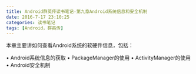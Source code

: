 ```yaml
---
title: Android群英传读书笔记-第九章Android系统信息和安全机制
date: 2016-7-17 23:10:25
categories: 读书笔记
tags: [Android，群英传]
---
```


本章主要讲如何查看Android系统的软硬件信息，包括：
> 
• Android系统信息的获取
• PackageManager的使用
• ActivityManager的使用
• Android安全机制

<!--more>

# 一. Android系统信息的获取
要获取系统的配置信息，通产可以从以下两个方面获取：
• android.os.Build
• SystemProperty
	
## 1.android.os.Build
android.os.Build类里面的信息非常的丰富，它包含了系统编译时的大量设备，配置信息，我们列举一些常用的：
> 
• Build.BOARD——主板
• Build.BRAND——Android系统定制商
• Build.SUPPORTED_ABIS——CPU指令集
• Build.DEVICE——设备参数
• Build.DISPLAY——显示屏参数
• Build.FINGERPRINT——唯一编号
• Build.SERIAL——硬件序列号
• Build.ID——修订版本列表
• Build.MANUFACTURER——硬件制造商
• Build.MODEL——版本
• Build.HARDWARE——硬件名
• Build.PRODUCT——手机产品名
• Build.TAGS——描述Build的标签
• Build.TYPE——Builder类型
• Build.VERSION.CODENAME——当前开发代号
• Build.VERSION.INCREMENTAL——源码控制版本号
• Build.VERSION.RELEASE——版本字符串
• Build.VERSION.SDK_INT——版本号
• Build.HOST——host值
• Build.USER——User名
• Build.TIME——编译时间

上面的一些参数没有注释，他们来自系统的RO值中，这些值都是手机生产商配置的只读的参数值，根据厂家的配置不同而不同，接下来我们再来看一下另一个存储设备软硬件信息的类——SystemProperty
## 2.SystemProperty
SystemProperty类包含了许多系统配置属性值和参数，很多信息和上面通过android.os.Build获取的值是相同的，我们列举一些常用的
> 
• os.version——OS版本
• os.name——OS名称
• os.arch——OS架构
• user.home——home属性
• user.name——name属性
• user.dir——Dir属性
• user.timezone——时区
• path.separator——路径分隔符
• line.separator——行分隔符
• file.separator——文件分隔符
• java.vendor.url——Java vender Url属性
• java.class.path——Java Class属性
• java.class.version——Java Class版本
• java.vendor——Java Vender属性
• java.version——Java版本
• java.home——Java Home属性

## 3.Android系统信息获取
```java
String brand = Build.BRAND;
String osversion = System.getProperty("os.version");
。。。都类似
```
这些信息的来源又是哪儿呢？在system/build.prop中，包含了很多的RO值，打开命令窗，通过cat build.prop可以看到。
除了上述的两个方法，android系统还在另外一个非常重要的目录来存储系统信息——/proc目录，在adb shell中进入/proc目录，通过ll命令查看文件信息，这里的信息比Build获得信息更加丰富。

# 二.Android APK应用程序信息获取之PackageManager
ADB命令中有两个非常强大的命令PM和AM，PM主宰着应用的包管理，AM主宰着应用的活动管理。
PackageManager:
![](http://oeiu2t0ur.bkt.clouddn.com/20160428234822274.png)

最里面的框就代表整个Activity的信息，系统提供了ActivityInfo类来进行封装；
最外面的框代表整个Mainifest文件中节点的信心，系统提供了PackageInfo来进行封装；
系统提供了PackageManager来负责管理所有已安装的App，PackageManager可以获得AndroidManifest中不同节点的封装信息，下面是一些常用的封装信息
> 
• AcitivityInfo 
ActivityInfo封装在了Mainfest文件中的< activity ></ activity >和<receiver></receiver>之间的所有信息，包括name、icon、label、launchMode等。
• serviceInfo
ServiceInfo与ActivityInfo类似，封装了< service></ service>之间的所有信息。
• ApplicationInfo
它封装了< application>之间的信息，特别的是，ApplicationInfo包含了很多Flag，FLAG_SYSTEM表示为系统应用，FLAG_EXTERNAL_STORAGE表示为安装在SDcard上的应用，通过这些flag可以很方便的判断应用的类型。
• PackageInfo
PackageInfo包含了所有的Activity和Service信息。
• ResolveInfo
ResolveInfo包含了< intent>信息的上级信息，所以它可以返回ActivityInfo、ServiceInfo等包含了< intent>的信息，经常用来帮助找到那些包含特定intent条件的信息，如带分享功能、播放功能的应用。 

有了这些封装的信息后，还需要有特定的方法来获取它们，下面就是PackageManager中封装的用来获取这些信息的方法：
> 
• getPackageManager()——通过这个方法可以返回一个PackageManager对象。
• getApplicationInfo()——以ApplicationInfo的形式返回指定包名的ApplicationInfo。
• getApplicationIcon()——返回指定包名的Icon。
• getInstalledApplications()——以ApplicationInfo的形式返回安装的应用。 
• getInstalledPackages()——以PackageInfo的形式返回安装的应用。
• queryIntentActivities()——返回指定Intent的ResolveInfo对象、Activity集合。
• queryIntentServices()——返回指定Intent的ResolveInfo对象、Service集合。
• resolveActivity()——返回指定Intent的Activity。
• resolveService()——返回指定Intent的Service。

看一个例子，通过PackageManager筛选不同类型的App。
判断App的类型，就是根据ApplicationInfo中的FLAG_SYSTEM来进行判断
> 
• 如果当前应用的flags & ApplicationInfo.FLAG_SYSTEM != 0则为系统应用
• 如果flags & ApplicationInfo.FLAG_SYSTEM <= 0 则为第三方应用
• 特殊的当系统应用升级后也会成为第三方应用，此时 flags & ApplicationInfo.FLAG_UPDATED_SYSTEM_APP != 0;
• 如果flags & ApplicationInfo.FLAG_EXTERNAL_STORAGE != 0 则为安装在SDCard上的应用。

例子就不写了，看书

# 三.Android APK应用程序信息获取值ActivityManager

PackageManager侧重于获取应用的包信息，ActivityManager侧重于获取运行的应用程序信息
同packagemanager一样，ActivityManager也封装了不少的Bean对象，我们选几个重点来说一下
> 
• ActivityManager.MemoryInfo——MemoryInfo有几个非常重要的字段：availMem（系统可用内存），totalMem（总内存），threshold（低内存的阈值，即区分是否低内存的临界值），lowMemory（是否处于低内存）。
• Debug.MemoryInfo——这个MemoryInfo用于统计进程下的内存信息。
• RunningAppProcessInfo——运行进程的信息，存储的字段有：processName（进程名），pid（进程pid），uid（进程uid），pkgList（该进程下的所有包）
• RunningServiceInfo——运行的服务信息，在它里面同样包含了一些服务进程信息，同时还有一些其他信息。activeSince（第一次被激活的时间、方式），foreground（服务是否在后台执行）。

下面这个方法可以获取正在运行的程序：
```java
	private List<ActivityManager.RunningAppProcessInfo> getRunningProcossInfo(){
	        mAMProcessInfo = new ArrayList<>();
	        List<ActivityManager.RunningAppProcessInfo>appRunningList = activityManager.getRunningAppProcesses();
	 
	        for (int i = 0;i<appRunningList.size();i++){
	            ActivityManager.RunningAppProcessInfo info = appRunningList.get(i);
	            int pid = info.pid;
	            int uid = info.uid;
	            String procossName = info.processName;
	            int[]memoryPid = new int[]{pid};
	            Debug.MemoryInfo[] memoryInfos = activityManager.getProcessMemoryInfo(memoryPid);
	 
	            int memorySize = memoryInfos[0].getTotalPss();
	 
	            AMProcessInfo processInfo = new AMProcessInfo();
	            processInfo.setPid(""+pid);
	            processInfo.setUid(""+uid);
	            processInfo.setMemorySize(""+memorySize);
	            processInfo.setProcessName(procossName);
	            appRunningList.add(processInfo);
	        }
	        return  appRunningList;
	    }
```	

# 四.解析Packages.xml获取系统信息
Android开机启动时，在系统初始化到时候，packagemanager的底层实现类PackageManagerService会去扫描系统的一些特定目录，并且解析其中的Apk文件，同时Android把他获取到的应用信息保存到xml中，做成一个应用的花名册，就是data/system/apckages.xml，我们可以用adb pull命令把他导出来。里面内容很多，我们只需知道各种标签的含义就可以了。
> 
• < permissions>标签
permissions标签定义了现在系统所有的权限，分两类，系统定义（package属性为Android）的和app定义的（package属性为apk的包名）。如
```java
<item name="android.permission.BIND_TV_INPUT" package="android" protection="18">
```
> 
• < package>标签
package代表的是一个apk的属性,其中各节点的信息含义大致为
	• name:APK的包名
	• codePath:APK安装路径，主要在system/app和data/app两种，前者放系统级别的，后者放系统安装的
	• userid:用户ID
	• version:版本
	• < perms>标签
对应apk的AndroidManifest文件中的<user_permission>标签，记录apk的权限信息

# 五.Android安全机制
在Android系统中建立了五道防线来保护Android的安全

1. 第一道防线 代码安全机制——代码混淆proguard 
	由于java语言的特殊性，即使是编译成apk的应用程序也存在反编译的风险，而proguard则是在代码从上对app的第一道程序，他混淆关键代码，替换命名，让破坏者阅读难，同样也可以压缩代码，优化编译后的字节。
2. 第二道防线（下面的理解应该只适用于6.0以前吧？）
	应用接入权限控制——清单文件权限声明，权限检查机制， 
	任何app在使用Android受限资源的时候，都需要显示向系统生命权限，只有当一个应用app具有相应的权限，才能申请相应的资源，通过权限机制的检查并且使用并且使用系统的Binder对象完成对系统服务的调用，但是这道防线也有先天的不足，如以下几项：
		• 被授予的权限无法停止
		• 在应用声明app使用权限的时候，用户无法针对部分权限进行限制
		• 权限的判断机制与用户的安全理念相关
	Android系统通常按照以下顺序来检查操作者的权限. 
		a. 首先,判断permission名称.如果为空则直接返回PERMISSION_DENIED 
		b. 其次。判断Uid,如果为0则为root权限，不做权限控制，如果为systyemsystem service的uid则为系统服务.不做权限控制:如果Uid与参数中的请求uid不同则返回PERMISSION_DENIED 
		c. 最后,通过调用packagemanageservice.checkUidPermission()方法来判断该uid是否具有相应的权限，该方法会去xml的权限列表和系统级的权限进行查找 
	通过上面的步骤Android就确定了使用者是否具有某项使用权限
3. 第三道防线
	应用签名机制一数字证书。 
	Android中所有的app都会有个数字证书,这就是app的签名.数字证书用于保护app的作者和其app的信任关系，只有拥有相同数字签名的app，才会在升级时被认为是同一app，而且Android系统不会安装没有签名的App
4. 第四道防线
	Linux内核层安全机制一一Uid 访问权限控制。 
	Animid本质是基于Linux内核开发的，所以Android同样继承了Linux的安全特性，比如Linux文件系统的权限控制是由user,group,other与读，写，执行的不同组合来实现的，同样,Android也实现了这套机制”通常情况下.只有system，root用户才有权限访问到系统文件，而一般用户无法访问。
5. 第五道防线
	Android虚拟机沙箱机制——沙箱隔流 
	Android的App运行在虚拟机中 因此才有沙箱机制，可以让应用之间相互隔离，通常情况下.不同的应用之间不能互相访问.每个App都单独的运行在虚似机中，与其他应用完全隔离.在实现安全机制的基础上，也让应用之间能够互不影响,即时一个应用崩溃，，也不会导致其他应用异常。
	
## Android Apk反编译
APk文件,说到底也是一个压缩文件，那么可以通过解压缩, 获得里面的文件内容（直接改后缀名，解压），解压缩出来的文件：
![](http://oeiu2t0ur.bkt.clouddn.com/3232.png)

当然里面的文件基本都无法打开，或者打开也是乱码，正确姿势：
> 
apktools:反编译 
下载地址：http://ibotpeaches.github.io/Apktool/install/ 
dex2jar 这个工具用于将dex文件转换成jar文件 
下载地址：http://sourceforge.net/projects/dex2jar/files/ 
jd-gui 这个工具用于将jar文件转换成java代码 
下载地址：http://jd.benow.ca/

这三个工具分别负责反编译不同的部分

- apktool
首先我们来反编译apk的xml文件，使用的是apktool，我们进入所在的目录执行反编译命令
![](http://oeiu2t0ur.bkt.clouddn.com/20160428234701633.png)
格式非常的简单，参数d是指decode，并写入要反编译的目录，执行后，就会生成一个对应apk名字的文件夹，这个时候你进去看xml的代码就不会有错误了
![](http://oeiu2t0ur.bkt.clouddn.com/20160428214218256.png)

这个工具可以方便我们汉化们重新打包的命令是b，选择文件夹即可
下面我们来解决源码

- Dex2jar,jd-gui
现在需要这两个工具了，我们回到apk的文件夹，里面有一个非常重要的文件classes.dex,这个就是源代码了，我们把它复制到Dex2jar的目录下
![](http://oeiu2t0ur.bkt.clouddn.com/20160428235209681.png)

并且执行如下命令:
![](http://oeiu2t0ur.bkt.clouddn.com/20160428235342229.png)

这里就生成了一个jar文件，然后我们就可以用最后的jd-gui去查看了
![](http://oeiu2t0ur.bkt.clouddn.com/20160428235519479.png)

##　Android APK 加密
由于java字节的特殊性，他很容易反编译，为了能够保护好代码，我们通常会使用一些措施，比如说混淆，而在Android studio中，可以很方便的使用ProGuard，在Gradle Scripts目录下
```java
 buildTypes {
        release {
            minifyEnabled false
            proguardFiles getDefaultProguardFile('proguard-android.txt'), 'proguard-rules.pro'
        }
    }
```
这里的minifyEnabled属性就是控制是否启动ProGuard，这个属性以前叫做runProgyard,在Android studio1.1的时候改成minifyEnabled，将他设置成true，就可以混淆了，他位于《SDK目录下的tools/proguard/proguard-android.txt目录下，大部分的情况下使用使用这个默认的混淆就好了，后面亦不过分是项目中自定义的混淆，可以在项目的app文件夹下找到这个文件，在这根文件里可以定义引用的第三方依赖库和混淆规则，配置好ProGuard之后，用AS到处apk即可，
